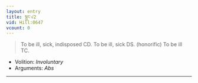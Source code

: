 ```yaml
---
layout: entry
title: སྙུང་√2
vid: Hill:0647
vcount: 0
---
```

> To be ill, sick, indisposed CD\. To be ill, sick DS\. (honorific) To be ill TC\.

* Volition: _Involuntary_
* Arguments: _Abs_

---

